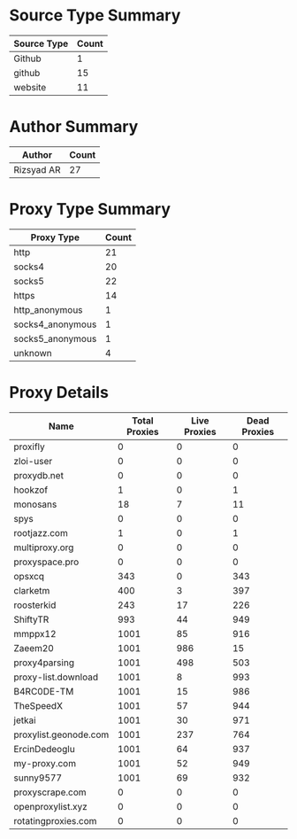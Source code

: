 # Source Type Summary

| Source Type | Count |
|-------------|-------|
| Github | 1 |
| github | 15 |
| website | 11 |


# Author Summary

| Author | Count |
|--------|-------|
| Rizsyad AR | 27 |


# Proxy Type Summary

| Proxy Type | Count |
|------------|-------|
| http | 21 |
| socks4 | 20 |
| socks5 | 22 |
| https | 14 |
| http_anonymous | 1 |
| socks4_anonymous | 1 |
| socks5_anonymous | 1 |
| unknown | 4 |


# Proxy Details

| Name | Total Proxies | Live Proxies | Dead Proxies |
|------|---------------|--------------|---------------|
| proxifly | 0 | 0 | 0 |
| zloi-user | 0 | 0 | 0 |
| proxydb.net | 0 | 0 | 0 |
| hookzof | 1 | 0 | 1 |
| monosans | 18 | 7 | 11 |
| spys | 0 | 0 | 0 |
| rootjazz.com | 1 | 0 | 1 |
| multiproxy.org | 0 | 0 | 0 |
| proxyspace.pro | 0 | 0 | 0 |
| opsxcq | 343 | 0 | 343 |
| clarketm | 400 | 3 | 397 |
| roosterkid | 243 | 17 | 226 |
| ShiftyTR | 993 | 44 | 949 |
| mmppx12 | 1001 | 85 | 916 |
| Zaeem20 | 1001 | 986 | 15 |
| proxy4parsing | 1001 | 498 | 503 |
| proxy-list.download | 1001 | 8 | 993 |
| B4RC0DE-TM | 1001 | 15 | 986 |
| TheSpeedX | 1001 | 57 | 944 |
| jetkai | 1001 | 30 | 971 |
| proxylist.geonode.com | 1001 | 237 | 764 |
| ErcinDedeoglu | 1001 | 64 | 937 |
| my-proxy.com | 1001 | 52 | 949 |
| sunny9577 | 1001 | 69 | 932 |
| proxyscrape.com | 0 | 0 | 0 |
| openproxylist.xyz | 0 | 0 | 0 |
| rotatingproxies.com | 0 | 0 | 0 |
